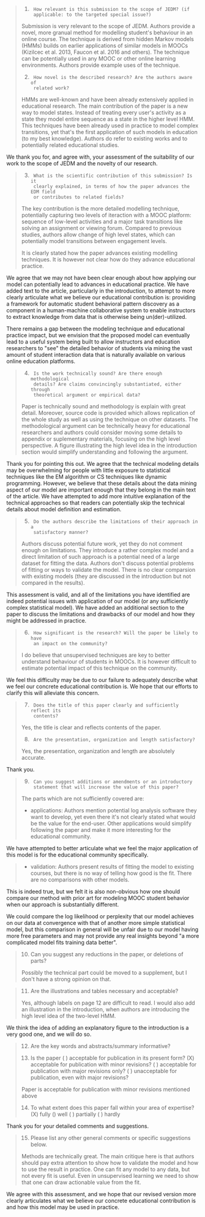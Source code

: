 > 1.      How relevant is this submission to the scope of JEDM? (if
>         applicable: to the targeted special issue?)
>
> Submission is very relevant to the scope of JEDM. Authors provide a novel,
> more granual method for modelling student's behaviour in an online course.
> The technique is derived from hidden Markov models (HMMs) builds on earlier
> applications of similar models in MOOCs (Kizilcec et al. 2013, Faucon et
> al. 2016 and others). The technique can be potentially used in any MOOC or
> other online learning environments. Authors provide example uses of the
> technique.
>
> 2.      How novel is the described research? Are the authors aware of
>         related work?
>
> HMMs are well-known and have been already extensively applied in
> educational research. The main contribution of the paper is a new way to
> model states. Instead of treating every user's activity as a state they
> model entire sequence as a state in the higher level HMM. This techniques
> have been already used in practice to model complex transitions, yet that's
> the first application of such models in education (to my best knowledge).
> Authors do refer to existing works and to potentially related educational
> studies.

We thank you for, and agree with, your assessment of the suitability of our
work to the scope of JEDM and the novelty of our research.

> 3.      What is the scientific contribution of this submission? Is it
>         clearly explained, in terms of how the paper advances the EDM field
>         or contributes to related fields?
>
> The key contribution is the more detailed modelling technique, potentially
> capturing two levels of iteraction with a MOOC platform: sequence of
> low-level activities and a major task transitions like solving an
> assignment or viewing forum. Compared to previous studies, authors allow
> change of high level states, which can potentially model transitions
> between engagement levels.
>
> It is clearly stated how the paper advances existing modelling techniques.
> It is however not clear how do they advance educational practice.

We agree that we may not have been clear enough about how applying our
model can potentially lead to advances in educational practice.  We have
added text to the article, particularly in the introduction, to attempt to
more clearly articulate what we believe our educational contribution is:
providing a framework for automatic student behavioral pattern discovery as
a component in a human-machine collaborative system to enable instructors
to extract knowledge from data that is otherwise being un(der)-utilized.

There remains a gap between the modeling technique and educational practice
impact, but we envision that the proposed model can eventually lead to a useful system being built to allow instructors and education researchers to "see" the detailed behavior of students via mining the vast amount of student interaction data that is naturally available on various online education platforms. 


> 4.      Is the work technically sound? Are there enough methodological
>         details? Are claims convincingly substantiated, either through
>         theoretical argument or empirical data?
>
> Paper is technically sound and methodology is explain with great detail.
> Moreover, source code is provided which allows replication of the whole
> study as well as using the technique on other datasets. The methodological
> argument can be technically heavy for educational researchers and authors
> could consider moving some details to appendix or suplementary materials,
> focusing on the high level perspective. A figure illustrating the high
> level idea in the introduction section would simplify understanding and
> following the argument.

Thank you for pointing this out. We agree that the technical modeling
details may be overwhelming for people with little exposure to statistical
techniques like the EM algorithm or CS techniques like dynamic programming.
However, we believe that these details about the data mining aspect of our
model are important enough that they belong in the main text of the
article. We have attempted to add more intuitive explanation of the technical approaches so that readers can potentially skip the technical details about model definition and estimation.  

> 5.      Do the authors describe the limitations of their approach in a
>         satisfactory manner?
>
> Authors discuss potential future work, yet they do not comment enough on
> limitations. They introduce a rather complex model and a direct limitation
> of such approach is a potential need of a large dataset for fitting the
> data. Authors don't discuss potential problems of fitting or ways to
> validate the model. There is no clear comparsion with existing models (they
> are discussed in the introduction but not compared in the results).

This assessment is valid, and all of the limitations you have identified
are indeed potential issues with application of our model (or any
sufficiently complex statistical model). We have added an additional
section to the paper to discuss the limitations and drawbacks of our model
and how they might be addressed in practice.

> 6.      How significant is the research? Will the paper be likely to have
>         an impact on the community?
>
> I do believe that unsupervised techniques are key to better understand
> behaviour of students in MOOCs. It is however difficult to estimate
> potential impact of this technique on the community.

We feel this difficulty may be due to our failure to adequately describe
what we feel our concrete educational contribution is. We hope that our
efforts to clarify this will alleviate this concern.

> 7.      Does the title of this paper clearly and sufficiently reflect its
>         contents?
>
> Yes, the title is clear and reflects contents of the paper.
>
> 8.      Are the presentation, organization and length satisfactory?
>
> Yes, the presentation, organization and length are absolutely accurate.

Thank you.

> 9.      Can you suggest additions or amendments or an introductory
>         statement that will increase the value of this paper?
>
> The parts which are not sufficiently covered are:
> * applications: Authors mention potential log analysis software they want
>   to develop, yet even there it's not clearly stated what would be the
>   value for the end-user. Other applications would simplify following the
>   paper and make it more interesting for the educational community.

We have attempted to better articulate what we feel the major application
of this model is for the educational community specifically.

> * validation: Authors present results of fitting the model to existing
>   courses, but there is no way of telling how good is the fit. There are no
>   comparisons with other models.

This is indeed true, but we felt it is also non-obvious how one should
compare our method with prior art for modeling MOOC student behavior when
our approach is substantially different.

We could compare the log likelihood or perplexity that our model achieves
on our data at convergence with that of another more simple statistical
model, but this comparison in general will be unfair due to our model
having more free parameters and may not provide any real insights beyond "a
more complicated model fits training data better".

> 10.  Can you suggest any reductions in the paper, or deletions of parts?
>
> Possibly the technical part could be moved to a supplement, but I don't
> have a strong opinion on that.

> 11.  Are the illustrations and tables necessary and acceptable?
>
> Yes, although labels on page 12 are difficult to read. I would also add an
> illustration in the introduction, when authors are introducing the high
> level idea of the two-level HMM.

We think the idea of adding an explanatory figure to the introduction is a
very good one, and we will do so.

> 12.  Are the key words and abstracts/summary informative?
>
> 13.  Is the paper ( ) acceptable for publication in its present form?  (X)
> acceptable for publication with minor revisions?  ( ) acceptable for
> publication with major revisions only?  ( ) unacceptable for publication,
> even with major revisions?
>
> Paper is acceptable for publication with minor revisions mentioned above
>
> 14.  To what extent does this paper fall within your area of expertise?
> (X) fully () well ( ) partially ( ) hardly

Thank you for your detailed comments and suggestions.

> 15.  Please list any other general comments or specific suggestions below.
>
> Methods are technically great. The main critique here is that authors
> should pay extra attention to show how to validate the model and how to use
> the result in practice. One can fit any model to any data, but not every
> fit is useful. Even in unsupervised learning we need to show that one can
> draw actionable value from the fit.

We agree with this assessment, and we hope that our revised version more
clearly articulates what we believe our concrete educational contribution
is and how this model may be used in practice.
